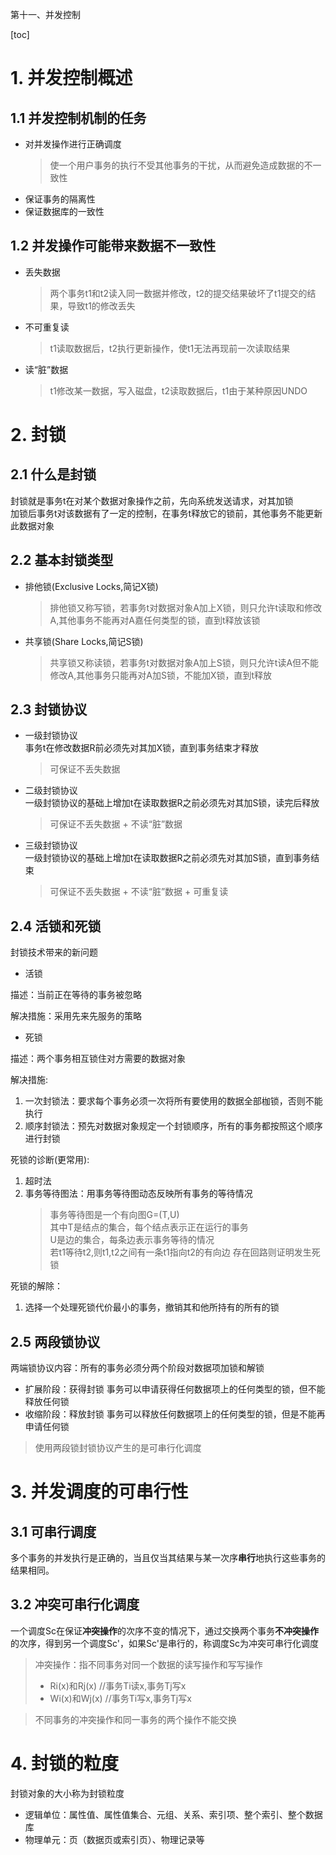 第十一、并发控制

[toc]

# 1. 并发控制概述

## 1.1 并发控制机制的任务
- 对并发操作进行正确调度
    > 使一个用户事务的执行不受其他事务的干扰，从而避免造成数据的不一致性
- 保证事务的隔离性
- 保证数据库的一致性

## 1.2 并发操作可能带来数据不一致性
- 丢失数据
    > 两个事务t1和t2读入同一数据并修改，t2的提交结果破坏了t1提交的结果，导致t1的修改丢失
- 不可重复读
    > t1读取数据后，t2执行更新操作，使t1无法再现前一次读取结果
- 读“脏”数据
    > t1修改某一数据，写入磁盘，t2读取数据后，t1由于某种原因UNDO



# 2. 封锁

## 2.1 什么是封锁

封锁就是事务t在对某个数据对象操作之前，先向系统发送请求，对其加锁  
加锁后事务t对该数据有了一定的控制，在事务t释放它的锁前，其他事务不能更新此数据对象

## 2.2 基本封锁类型

- 排他锁(Exclusive Locks,简记X锁)
    > 排他锁又称写锁，若事务t对数据对象A加上X锁，则只允许t读取和修改A,其他事务不能再对A嘉任何类型的锁，直到t释放该锁
- 共享锁(Share Locks,简记S锁)
    > 共享锁又称读锁，若事务t对数据对象A加上S锁，则只允许t读A但不能修改A,其他事务只能再对A加S锁，不能加X锁，直到t释放

## 2.3 封锁协议

- 一级封锁协议  
    事务t在修改数据R前必须先对其加X锁，直到事务结束才释放
    > 可保证不丢失数据
- 二级封锁协议  
    一级封锁协议的基础上增加t在读取数据R之前必须先对其加S锁，读完后释放
    > 可保证不丢失数据 + 不读“脏”数据
- 三级封锁协议  
    一级封锁协议的基础上增加t在读取数据R之前必须先对其加S锁，直到事务结束  
    > 可保证不丢失数据 + 不读“脏”数据 + 可重复读


## 2.4 活锁和死锁

封锁技术带来的新问题

- 活锁  

描述：当前正在等待的事务被忽略

解决措施：采用先来先服务的策略

- 死锁  

描述：两个事务相互锁住对方需要的数据对象


解决措施:
1. 一次封锁法：要求每个事务必须一次将所有要使用的数据全部枷锁，否则不能执行
2. 顺序封锁法：预先对数据对象规定一个封锁顺序，所有的事务都按照这个顺序进行封锁


死锁的诊断(更常用):
1. 超时法
2. 事务等待图法：用事务等待图动态反映所有事务的等待情况  
    > 事务等待图是一个有向图G=(T,U)  
    > 其中T是结点的集合，每个结点表示正在运行的事务  
    > U是边的集合，每条边表示事务等待的情况  
    > 若t1等待t2,则t1,t2之间有一条t1指向t2的有向边
    > 存在回路则证明发生死锁 

死锁的解除：

1. 选择一个处理死锁代价最小的事务，撤销其和他所持有的所有的锁



## 2.5 两段锁协议

两端锁协议内容：所有的事务必须分两个阶段对数据项加锁和解锁
- 扩展阶段：获得封锁
    事务可以申请获得任何数据项上的任何类型的锁，但不能释放任何锁
- 收缩阶段：释放封锁
    事务可以释放任何数据项上的任何类型的锁，但是不能再申请任何锁

> 使用两段锁封锁协议产生的是可串行化调度




# 3. 并发调度的可串行性

## 3.1 可串行调度
多个事务的并发执行是正确的，当且仅当其结果与某一次序**串行**地执行这些事务的结果相同。  


## 3.2 冲突可串行化调度  
一个调度Sc在保证**冲突操作**的次序不变的情况下，通过交换两个事务**不冲突操作**的次序，得到另一个调度Sc'，如果Sc'是串行的，称调度Sc为冲突可串行化调度  
> 冲突操作：指不同事务对同一个数据的读写操作和写写操作
> - Ri(x)和Rj(x) //事务Ti读x,事务Tj写x
> - Wi(x)和Wj(x) //事务Ti写x,事务Tj写x

> 不同事务的冲突操作和同一事务的两个操作不能交换  


# 4. 封锁的粒度

封锁对象的大小称为封锁粒度

- 逻辑单位：属性值、属性值集合、元组、关系、索引项、整个索引、整个数据库
- 物理单元：页（数据页或索引页）、物理记录等

<!-- TODO:懒得写了 -->


